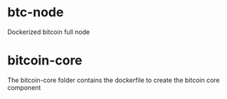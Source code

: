 # btc-node
Dockerized bitcoin full node

# bitcoin-core
The bitcoin-core folder contains the dockerfile to create the bitcoin core component

